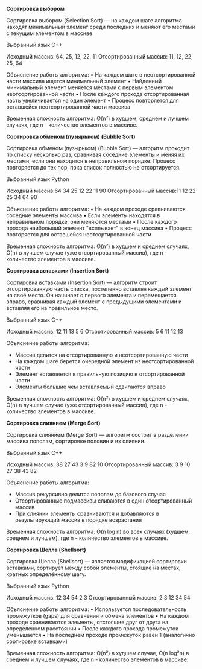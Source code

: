 **Сортировка выбором**

Сортировка выбором (Selection Sort) — на каждом шаге алгоритма находят минимальный элемент среди последних и меняют его местами с текущим элементом в массиве

Выбранный язык C++

Исходный массив: 64, 25, 12, 22, 11
Отсортированный массив: 11, 12, 22, 25, 64

Объяснение работы алгоритма:
•	На каждом шаге в неотсортированной части массива ищется минимальный элемент
•	Найденный минимальный элемент меняется местами с первым элементом неотсортированной части
•	После каждого прохода отсортированная часть увеличивается на один элемент
•	Процесс повторяется для оставшейся неотсортированной части массива

Временная сложность алгоритма: O(n²) в худшем, среднем и лучшем случаях, где n - количество элементов в массиве.


**Сортировка обменом (пузырьком) (Bubble Sort)**

Сортировка обменом (пузырьком) (Bubble Sort) — алгоритм проходит по списку несколько
раз, сравнивая соседние элементы и меняя их местами, если они находятся в неправильном
порядке. Процесс повторяется до тех пор, пока список полностью не отсортируется.

Выбранный язык Python

Исходный массив:64 34 25 12 22 11 90 
Отсортированный массив:11 12 22 25 34 64 90 

Объяснение работы алгоритма:
•	На каждом проходе сравниваются соседние элементы массива
•	Если элементы находятся в неправильном порядке, они меняются местами
•	После каждого прохода наибольший элемент "всплывает" в конец массива
•	Процесс повторяется для оставшейся неотсортированной части

Временная сложность алгоритма: O(n²) в худшем и среднем случаях, O(n) в лучшем случае (уже отсортированный массив), где n - количество элементов в массиве.

**Сортировка вставками (Insertion Sort)**

Сортировка вставками (Insertion Sort) — алгоритм строит отсортированную часть списка, постепенно вставляя каждый элемент на своё место. Он начинает с первого элемента и перемещается вправо, сравнивая каждый элемент с предыдущими элементами и вставляя его на правильное место.

Выбранный язык C++

Исходный массив: 12 11 13 5 6 
Отсортированный массив: 5 6 11 12 13

Объяснение работы алгоритма:
- Массив делится на отсортированную и неотсортированную части
- На каждом шаге берется очередной элемент из неотсортированной части
- Элемент вставляется в правильную позицию в отсортированной части
- Элементы большие чем вставляемый сдвигаются вправо

Временная сложность алгоритма: O(n²) в худшем и среднем случаях, O(n) в лучшем случае (уже отсортированный массив), где n - количество элементов в массиве.


**Сортировка слиянием (Merge Sort)**

Сортировка слиянием (Merge Sort) — алгоритм состоит в разделении массива пополам,
сортировке половин и их слиянии.

Выбранный язык C++

Исходный массив: 38 27 43 3 9 82 10 
Отсортированный массив: 3 9 10 27 38 43 82

Объяснение работы алгоритма:
- Массив рекурсивно делится пополам до базового случая
- Отсортированные подмассивы сливаются в один отсортированный массив
- При слиянии элементы сравниваются и добавляются в результирующий массив в порядке возрастания

Временная сложность алгоритма: O(n log n) во всех случаях (худшем, среднем и лучшем), где n - количество элементов в массиве.

**Сортировка Шелла (Shellsort)**

Сортировка Шелла (Shellsort) — является модификацией сортировки вставками, сортирует
между собой элементы, стоящие на местах, кратных определённому шагу. 

Выбранный язык Python

Исходный массив: 12 34 54 2 3 
Отсортированный массив: 2 3 12 34 54

Объяснение работы алгоритма:
•	Используется последовательность промежутков (gaps) для сравнения и обмена элементов
•	На каждом проходе сравниваются элементы, отстоящие друг от друга на определенном расстоянии
•	После каждого прохода промежуток уменьшается
•	На последнем проходе промежуток равен 1 (аналогично сортировке вставками)

Временная сложность алгоритма: O(n²) в худшем случае, O(n log²n) в среднем и лучшем случаях, где n - количество элементов в массиве.




